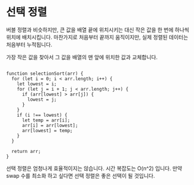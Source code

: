 # 선택 정렬
버블 정렬과 비슷하지만, 큰 값을 배열 끝에 위치시키는 대신
작은 값을 한 번에 하나씩 위치에 배치시킵니다.
마찬가지로 처음부터 끝까지 움직이지만, 실제 정렬된 데이터는 처음부터 누적됩니다.

가장 작은 값을 찾아서 그 값을 배열의 맨 앞에 위치한 값과 교체합니다.

```

function selectionSort(arr) {
  for (let i = 0; i < arr.length; i++) {
    let lowest = i;
    for (let j = i + 1; j < arr.length; j++) {
      if (arr[lowest] > arr[j]) {
        lowest = j;
      }
    }
    if (i !== lowest) {
      let temp = arr[i];
      arr[i] = arr[lowest];
      arr[lowest] = temp;
    }
  }

  return arr;
}
```
선택 정렬은 엄청나게 효율적이지는 않습니다.
시간 복잡도는 O(n^2) 입니다.
만약 swap 수를 최소화 하고 싶다면 선택 정렬은 좋은 선택이 될 것입니다.
